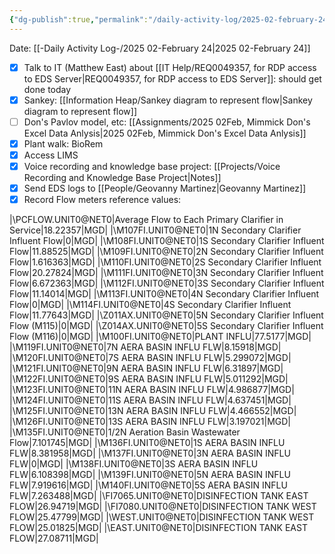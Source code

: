 ```yaml
---
{"dg-publish":true,"permalink":"/daily-activity-log/2025-02-february-24/","noteIcon":"","created":"2025-05-20T10:31:54.275-05:00"}
---
```


Date: [[-Daily Activity Log-/2025 02-February 24\|2025 02-February 24]]

- [x] Talk to IT (Matthew East) about  [[IT Help/REQ0049357, for RDP access to EDS Server\|REQ0049357, for RDP access to EDS Server]]: should get done today
- [x] Sankey: [[Information Heap/Sankey diagram to represent flow\|Sankey diagram to represent flow]]
- [ ] Don's Pavlov model, etc: [[Assignments/2025 02Feb, Mimmick Don's Excel Data Anlysis\|2025 02Feb, Mimmick Don's Excel Data Anlysis]]
- [x] Plant walk: BioRem
- [x] Access LIMS
- [x] Voice recording and knowledge base project: [[Projects/Voice Recording and Knowledge Base Project\|Notes]] 
- [x] Send EDS logs to [[People/Geovanny Martinez\|Geovanny Martinez]]
- [x] Record Flow meters reference values:

|\PCFLOW.UNIT0@NET0\|Average Flow to Each Primary Clarifier in Service|18.22357|MGD|
|\M107FI.UNIT0@NET0\|1N Secondary Clarifier Influent Flow|0|MGD|
|\M108FI.UNIT0@NET0\|1S Secondary Clarifier Influent Flow|11.88525|MGD|
|\M109FI.UNIT0@NET0\|2N Secondary Clarifier Influent Flow|1.616363|MGD|
|\M110FI.UNIT0@NET0\|2S Secondary Clarifier Influent Flow|20.27824|MGD|
|\M111FI.UNIT0@NET0\|3N Secondary Clarifier Influent Flow|6.672363|MGD|
|\M112FI.UNIT0@NET0\|3S Secondary Clarifier Influent Flow|11.14014|MGD|
|\M113FI.UNIT0@NET0\|4N Secondary Clarifier Influent Flow|0|MGD|
|\M114FI.UNIT0@NET0\|4S Secondary Clarifier Influent Flow|11.77643|MGD|
|\Z011AX.UNIT0@NET0\|5N Secondary Clarifier Influent Flow (M115)|0|MGD|
|\Z014AX.UNIT0@NET0\|5S Secondary Clarifier Influent Flow (M116)|0|MGD|
|\M100FI.UNIT0@NET0\|PLANT INFLU|77.5177|MGD|
|\M119FI.UNIT0@NET0\|7N AERA BASIN INFLU FLW|8.15918|MGD|
|\M120FI.UNIT0@NET0\|7S AERA BASIN INFLU FLW|5.299072|MGD|
|\M121FI.UNIT0@NET0\|9N AERA BASIN INFLU FLW|6.31897|MGD|
|\M122FI.UNIT0@NET0\|9S AERA BASIN INFLU FLW|5.011292|MGD|
|\M123FI.UNIT0@NET0\|11N AERA BASIN INFLU FLW|4.986877|MGD|
|\M124FI.UNIT0@NET0\|11S AERA BASIN INFLU FLW|4.637451|MGD|
|\M125FI.UNIT0@NET0\|13N AERA BASIN INFLU FLW|4.466552|MGD|
|\M126FI.UNIT0@NET0\|13S AERA BASIN INFLU FLW|3.197021|MGD|
|\M135FI.UNIT0@NET0\|1/2N Aeration Basin Wastewater Flow|7.101745|MGD|
|\M136FI.UNIT0@NET0\|1S AERA BASIN INFLU FLW|8.381958|MGD|
|\M137FI.UNIT0@NET0\|3N AERA BASIN INFLU FLW|0|MGD|
|\M138FI.UNIT0@NET0\|3S AERA BASIN INFLU FLW|6.108398|MGD|
|\M139FI.UNIT0@NET0\|5N AERA BASIN INFLU FLW|7.919616|MGD|
|\M140FI.UNIT0@NET0\|5S AERA BASIN INFLU FLW|7.263488|MGD|
|\FI7065.UNIT0@NET0\|DISINFECTION TANK EAST FLOW|26.94719|MGD|
|\FI7080.UNIT0@NET0\|DISINFECTION TANK WEST FLOW|25.47799|MGD|
|\WEST.UNIT0@NET0\|DISINFECTION TANK WEST FLOW|25.01825|MGD|
|\EAST.UNIT0@NET0\|DISINFECTION TANK EAST FLOW|27.08711|MGD|

